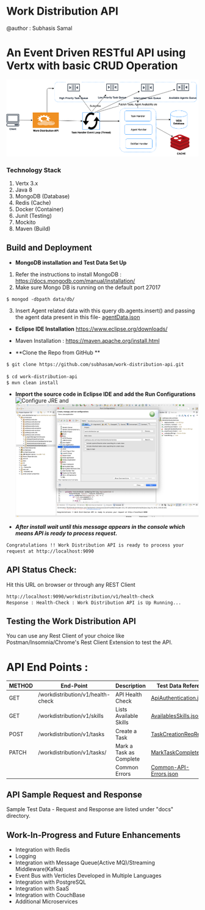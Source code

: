 Work Distribution API
======================

@author : Subhasis Samal
# An Event Driven RESTful API using Vertx with basic CRUD Operation
![docs/Event-Driven-WDS-API.png](docs/Event-Driven-WDS-API.png)

### Technology Stack
1. Vertx 3.x
2. Java 8
3. MongoDB (Database)
4. Redis (Cache)
5. Docker (Container)
6. Junit (Testing)
7. Mockito
8. Maven (Build)

## Build and Deployment
* **MongoDB installation and Test Data Set Up**
1. Refer the instructions to install MongoDB : https://docs.mongodb.com/manual/installation/
2. Make sure Mongo DB is running on the default port 27017
```
$ mongod -dbpath data/db/
```

3. Insert Agent related data with this query  db.agents.insert() and passing the agent data present in this file- [agentData.json](docs/agentData.json)

* **Eclipse IDE Installation** https://www.eclipse.org/downloads/
* Maven Installation : https://maven.apache.org/install.html

* **Clone the Repo from GitHub **
```
$ git clone https://github.com/subhasam/work-distribution-api.git

$ cd work-distribution-api
$ mvn clean install
```
* **Import the source code in Eclipse IDE and add the Run Configurations** ![Configure JRE]((docs/wdsVertxRunConfig-2.png)) and ![Run Configuration](docs/wdsVertxRunConfig.png)


* **_After install wait until this message appears in the console which means API is ready to process request._**

```
Congratulations !! Work Distribution API is ready to process your request at http://localhost:9090
```

## API Status Check: 
Hit this URL on browser or through any REST Client
```
http://localhost:9090/workdistribution/v1/health-check
Response : Health-Check : Work Distribution API is Up Running...
```
## Testing the Work Distribution API

You can use any Rest Client of your choice like Postman/Insomnia/Chrome's Rest Client Extension to test the API.

API End Points :
================

| METHOD |            End-Point               |    Description          |  Test Data Reference                                      |
|--------|------------------------------------|-------------------------|-----------------------------------------------------------|
| GET    | /workdistribution/v1/health-check  | API Health Check        | [ApiAuthentication.json](docs/WdsApiAuthentication.json)  |
| GET    | /workdistribution/v1/skills        | Lists Available Skills  | [AvailablesSkills.json](docs/WdsApiAvailablesSkills.json) |
| POST   | /workdistribution/v1/tasks         | Create a Task           | [TaskCreationReqRes.json](docs/WdsTaskCreationReqRes.json)|
| PATCH  | /workdistribution/v1/tasks/<taskId>| Mark a Task as Complete | [MarkTaskComplete.json](docs/WdsMarkTaskComplete.json)    |
|        |                                    | Common Errors           | [Common-API-Errors.json](docs/WdsInvalidRequestRes.json)  |

## API Sample Request and Response
Sample Test Data - Request and Response are listed under "docs" directory.

## Work-In-Progress and Future Enhancements

* Integration with Redis
* Logging
* Integration with Message Queue(Active MQ)/Streaming Middleware(Kafka)
* Event Bus with Verticles Developed in Multiple Languages
* Integration with PostgreSQL
* Integration with SaaS
* Integration with CouchBase
* Additional Microservices
